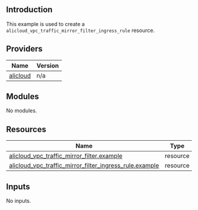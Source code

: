 ## Introduction

This example is used to create a `alicloud_vpc_traffic_mirror_filter_ingress_rule` resource.

<!-- BEGIN_TF_DOCS -->
## Providers

| Name | Version |
|------|---------|
| <a name="provider_alicloud"></a> [alicloud](#provider\_alicloud) | n/a |

## Modules

No modules.

## Resources

| Name | Type |
|------|------|
| [alicloud_vpc_traffic_mirror_filter.example](https://registry.terraform.io/providers/aliyun/alicloud/latest/docs/resources/vpc_traffic_mirror_filter) | resource |
| [alicloud_vpc_traffic_mirror_filter_ingress_rule.example](https://registry.terraform.io/providers/aliyun/alicloud/latest/docs/resources/vpc_traffic_mirror_filter_ingress_rule) | resource |

## Inputs

No inputs.
<!-- END_TF_DOCS -->    